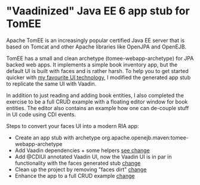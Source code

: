 # "Vaadinized" Java EE 6 app stub for TomEE

Apache TomEE is an increasingly popular certified Java EE server that is based on Tomcat and other Apache libraries like OpenJPA and OpenEJB.

TomEE has a small and clean archetype (tomee-webapp-archetype) for JPA backed web apps. It implements a simple book inventory app, but the default UI is built with faces and is rather harsh. To help you to get started quicker with [my favourite UI technology](https://vaadin.com), I modified the generated app stub to replicate the same UI with Vaadin.

In addition to just reading and adding book entities, I also completed the exercise to be a full CRUD example with a floating editor window for book entities. The editor also contains an example how one can de-couple stuff in UI code using CDI events.

Steps to convert your faces UI into a modern RIA app:

 * Create an app stub with archetype org.apache.openejb.maven:tomee-webapp-archetype
 * Add Vaadin dependencies + some helpers [see change](https://github.com/mstahv/vaadinized-tomee-jee6-app-stub/commit/74fb12f37a8692a64edfa0e10b566ed7fdc14b67)
 * Add @CDIUI annotated Vaadin UI, now the Vaadin UI is in par in functionality with the faces generated stub [change](https://github.com/mstahv/vaadinized-tomee-jee6-app-stub/commit/267eb7a8aa7096c3672b70ace63f1022cbfa8818)
 * Clean up the project by removing "faces dirt" [change](https://github.com/mstahv/vaadinized-tomee-jee6-app-stub/commit/262ebecefc2e16f15f41e566039a17d383256924)
 * Enhance the app to a full CRUD example [change](https://github.com/mstahv/vaadinized-tomee-jee6-app-stub/commit/023ab349bb40c9019ecf5974ec83185c233c0569)


